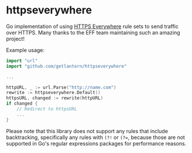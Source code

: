 # httpseverywhere
Go implementation of using [HTTPS Everywhere](https://github.com/EFForg/https-everywhere) rule sets to send traffic over HTTPS. Many thanks to the EFF team maintaining such an amazing project!

Example usage:

```go
import "url"
import "github.com/getlantern/httpseverywhere"

...

httpURL, _ := url.Parse("http://name.com")
rewrite := httpseverywhere.Default()
httpsURL, changed := rewrite(httpURL)
if changed {
	// Redirect to httpsURL
	...
}
```

Please note that this library does not support any rules that include backtracking, specifically any rules with `(?!` or `(?=`, because those are not supported in Go's regular expressions packages for performance reasons.
